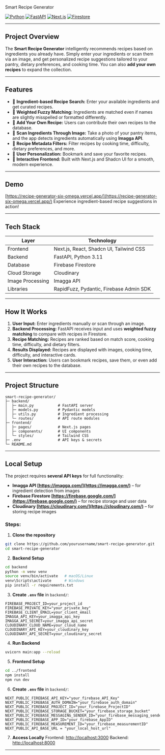  Smart Recipe Generator

[![Python](https://img.shields.io/badge/Python-3.11-blue?logo=python)](https://www.python.org/)
[![FastAPI](https://img.shields.io/badge/FastAPI-0.100.0-green?logo=fastapi)](https://fastapi.tiangolo.com/)
[![Next.js](https://img.shields.io/badge/Next.js-14.0.0-black?logo=nextdotjs)](https://nextjs.org/)
[![Firestore](https://img.shields.io/badge/Firestore-Firebase-yellow?logo=firebase)](https://firebase.google.com/products/firestore)

---

##  Project Overview

The **Smart Recipe Generator** intelligently recommends recipes based on ingredients you already have. Simply enter your ingredients or scan them via an image, and get personalized recipe suggestions tailored to your pantry, dietary preferences, and cooking time. You can also **add your own recipes** to expand the collection.

---

##  Features

* 🔹 **Ingredient-based Recipe Search:** Enter your available ingredients and get curated recipes.
* 🔹 **Weighted Fuzzy Matching:** Ingredients are matched even if names are slightly misspelled or formatted differently.
* 🔹 **Add Your Own Recipe:** Users can contribute their own recipes to the database.
* 🔹 **Scan Ingredients Through Image:** Take a photo of your pantry items, and the app detects ingredients automatically using **Imagga API**.
* 🔹 **Recipe Metadata Filters:** Filter recipes by cooking time, difficulty, dietary preferences, and more.
* 🔹 **User Personalization:** Bookmark and save your favorite recipes.
* 🔹 **Interactive Frontend:** Built with Next.js and Shadcn UI for a smooth, modern experience.

---

##  Demo

[https://recipe-generator-six-omega.vercel.app/](https://recipe-generator-six-omega.vercel.app/)
Experience ingredient-based recipe suggestions in action!

---

##  Tech Stack

| Layer            | Technology                              |
| ---------------- | --------------------------------------- |
| Frontend         | Next.js, React, Shadcn UI, Tailwind CSS |
| Backend          | FastAPI, Python 3.11                    |
| Database         | Firebase Firestore                      |
| Cloud Storage    | Cloudinary                              |
| Image Processing | Imagga API                              |
| Libraries        | RapidFuzz, Pydantic, Firebase Admin SDK |

---

##  How It Works

1. **User Input:** Enter ingredients manually or scan through an image.
2. **Backend Processing:** FastAPI receives input and uses **weighted fuzzy matching** to compare with recipes in Firestore.
3. **Recipe Matching:** Recipes are ranked based on match score, cooking time, difficulty, and dietary filters.
4. **Results Displayed:** Recipes are displayed with images, cooking time, difficulty, and interactive cards.
5. **User Interaction:** Users can bookmark recipes, save them, or even add their own recipes to the database.

---

##  Project Structure

```text
smart-recipe-generator/
├─ backend/
│  ├─ main.py           # FastAPI server
│  ├─ models.py         # Pydantic models
│  ├─ utils.py          # Ingredient processing
│  └─ routes/           # API route modules
├─ frontend/
│  ├─ pages/            # Next.js pages
│  ├─ components/       # UI components
│  └─ styles/           # Tailwind CSS
├─ .env                 # API keys & secrets
└─ README.md
```

---

##  Local Setup

The project requires **several API keys** for full functionality:

* **Imagga API [https://imagga.com/](https://imagga.com/)** – for ingredient detection from images 
* **Firebase Firestore [https://firebase.google.com/](https://firebase.google.com/)** – for recipe storage and user data 
* **Cloudinary [https://cloudinary.com/](https://cloudinary.com/)** – for storing recipe images 

### Steps:

1. **Clone the repository**

```bash
git clone https://github.com/yourusername/smart-recipe-generator.git
cd smart-recipe-generator
```

2. **Backend Setup**

```bash
cd backend
python -m venv venv
source venv/bin/activate   # macOS/Linux
venv\Scripts\activate      # Windows
pip install -r requirements.txt
```

3. **Create `.env` file** in `backend/`:

```env
FIREBASE_PROJECT_ID=your_project_id
FIREBASE_PRIVATE_KEY="your_private_key"
FIREBASE_CLIENT_EMAIL=your_client_email
IMAGGA_API_KEY=your_imagga_api_key
IMAGGA_API_SECRET=your_imagga_api_secret
CLOUDINARY_CLOUD_NAME=your_cloud_name
CLOUDINARY_API_KEY=your_cloudinary_key
CLOUDINARY_API_SECRET=your_cloudinary_secret
```

4. **Run Backend**

```bash
uvicorn main:app --reload
```

5. **Frontend Setup**

```bash
cd ../frontend
npm install
npm run dev
```
6. **Create `.env` file** in `backend/`:

```env
NEXT_PUBLIC_FIREBASE_API_KEY="your_firebase_API_Key"
NEXT_PUBLIC_FIREBASE_AUTH_DOMAIN="your_firebase_auth_domain"
NEXT_PUBLIC_FIREBASE_PROJECT_ID="your_firebase_ProjectID"
NEXT_PUBLIC_FIREBASE_STORAGE_BUCKET="your_firebase_storage_bucket"
NEXT_PUBLIC_FIREBASE_MESSAGING_SENDER_ID="your_firebase_messaging_senderID"
NEXT_PUBLIC_FIREBASE_APP_ID="your_firebase_AppID"
NEXT_PUBLIC_FIREBASE_MEASUREMENT_ID="your_firebase_measurementID"
NEXT_PUBLIC_API_BASE_URL = "your_local_host_url"
```

7. **Access Locally**
   Frontend: [http://localhost:3000](http://localhost:3000)
   Backend: [http://localhost:8000](http://localhost:8000)

---



